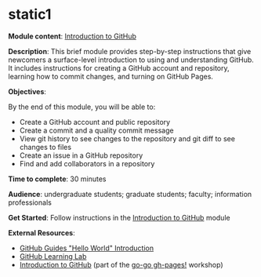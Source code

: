 # static1

**Module content**: [Introduction to GitHub](https://github.com/learn-static/foundations-github/blob/main/intro-github.md)

**Description**: This brief module provides step-by-step instructions that give newcomers a surface-level introduction to using and understanding GitHub. It includes instructions for creating a GitHub account and repository, learning how to commit changes, and turning on GitHub Pages.

**Objectives**:

By the end of this module, you will be able to:

- Create a GitHub account and public repository
- Create a commit and a quality commit message
- View git history to see changes to the repository and git diff to see changes to files
- Create an issue in a GitHub repository
- Find and add collaborators in a repository

**Time to complete**: 30 minutes

**Audience**: undergraduate students; graduate students; faculty; information professionals

**Get Started**: Follow instructions in the [Introduction to GitHub](https://github.com/learn-static/foundations-github/blob/main/intro-github.md) module

**External Resources**:
- [GitHub Guides "Hello World" Introduction](https://guides.github.com/activities/hello-world/)
- [GitHub Learning Lab](https://lab.github.com/)
- [Introduction to GitHub](https://evanwill.github.io/go-go-ghpages-b/content/1-intro.html) (part of the [go-go gh-pages!](https://evanwill.github.io/go-go-ghpages-b/) workshop)
